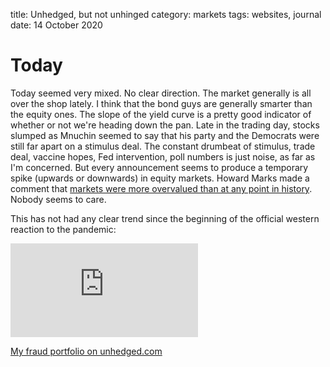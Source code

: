 title: Unhedged, but not unhinged
category: markets
tags: websites, journal
date: 14 October 2020

# Today

Today seemed very mixed. No clear direction. The market generally is all over the shop lately.
I think that the bond guys are generally smarter than the equity ones. 
The slope of the yield curve is a pretty good indicator of whether or not we're heading down the pan.
Late in the trading day, stocks slumped as Mnuchin seemed to say that his party and the Democrats were still far apart on a stimulus deal.
The constant drumbeat of stimulus, trade deal, vaccine hopes, Fed intervention, poll numbers is just noise, as far as I'm concerned. But every announcement seems to produce a temporary spike (upwards or downwards) in equity markets.
Howard Marks made a comment that [markets were more overvalued than at any point in history](https://www.cnbc.com/2020/10/13/howard-marks-says-the-current-market-offers-the-lowest-prospective-returns-in-history.html). Nobody seems to care. 

This has not had any clear trend since the beginning of the official western reaction to the pandemic:

<div class="embed-container"><iframe src="https://fred.stlouisfed.org/graph/graph-landing.php?g=wIIz&width=670&height=475" scrolling="no" frameborder="0" style="overflow:hidden;" allowTransparency="true" loading="lazy"></iframe></div><script src="https://fred.stlouisfed.org/graph/js/embed.js" type="text/javascript"></script>



[My fraud portfolio on unhedged.com](https://www.unhedged.com/portfolio/5f86c257457d8b00109ceb0d/?l=5f87562928e2ad001056d068)